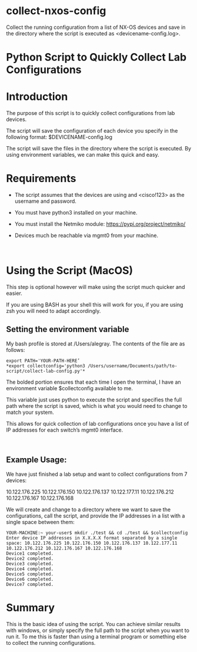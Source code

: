 # collect-nxos-config
Collect the running configuration from a list of NX-OS devices and save in the directory where the script is executed as &lt;devicename-config.log>. 


# Python Script to Quickly Collect Lab Configurations 
# Introduction

The purpose of this script is to quickly collect configurations from lab devices. 

The script will save the configuration of each device you specify in the following format: 
    $DEVICENAME-config.log

The script will save the files in the directory where the script is executed. By using environment variables, we can make this quick and easy.  


# Requirements

-	The script assumes that the devices are using <admin> and <cisco!123> as the username and password. 

-	You must have python3 installed on your machine. 

-	You must install the Netmiko module:
https://pypi.org/project/netmiko/

-	Devices much be reachable via mgmt0 from your machine.

 
# Using the Script (MacOS) 

This step is optional however will make using the script much quicker and easier. 

If you are using BASH as your shell this will work for you, if you are using zsh you will need to adapt accordingly. 


## Setting the environment variable 

My bash profile is stored at /Users/alegray. The contents of the file are as follows: 


```
export PATH='YOUR-PATH-HERE’
*export collectconfig='python3 /Users/username/Documents/path/to-script/collect-lab-config.py'*
```

The bolded portion ensures that each time I open the terminal, I have an environment variable $collectconfig available to me. 

This variable just uses python to execute the script and specifies the full path where the script is saved, which is what you would need to change to match your system. 

This allows for quick collection of lab configurations once you have a list of IP addresses for each switch’s mgmt0 interface. 

 
## Example Usage: 

We have just finished a lab setup and want to collect configurations from 7 devices: 

10.122.176.225 
10.122.176.150 
10.122.176.137 
10.122.177.11 
10.122.176.212 
10.122.176.167 
10.122.176.168

We will create and change to a directory where we want to save the configurations, call the script, and provide the IP addresses in a list with a single space between them: 

```
YOUR-MACHINE:~ your-user$ mkdir ./test && cd ./test && $collectconfig
Enter device IP addresses in X.X.X.X format separated by a single space: 10.122.176.225 10.122.176.150 10.122.176.137 10.122.177.11 10.122.176.212 10.122.176.167 10.122.176.168
Device1 completed.
Device2 completed.
Device3 completed.
Device4 completed.
Device5 completed.
Device6 completed.
Device7 completed.
```


# Summary 

This is the basic idea of using the script. You can achieve similar results with windows, or simply specify the full path to the script when you want to run it. To me this is faster than using a terminal program or something else to collect the running configurations. 





 
